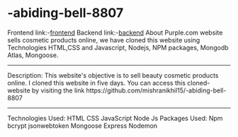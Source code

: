 # -abiding-bell-8807
Frontend link:-[frontend](https://startling-babka-330672.netlify.app/)
Backend link:-[backend](https://relieved-outerwear-fish.cyclic.app/)
About
Purple.com website sells cosmetic products online, we have cloned this website using Technologies HTML,CSS and Javascript, Nodejs, NPM packages, Mongodb Atlas, Mongoose.
<hr>
Description:
This website's objective is to sell beauty cosmetic products online. I cloned this website in five days. You can access this cloned-website by visiting the link https://github.com/mishranikhil15/-abiding-bell-8807
<hr>

Technologies Used:
HTML
CSS
JavaScript
Node Js
Packages Used:
Npm
bcrypt
jsonwebtoken
Mongoose
Express
Nodemon
